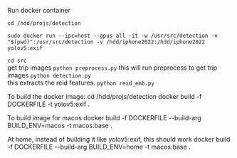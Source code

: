 Run docker container
```
cd /hdd/projs/detection

sudo docker run --ipc=host --gpus all -it -w /usr/src/detection -v "$(pwd)":/usr/src/detection -v /hdd/iphone2022:/hdd/iphone2022 yolov5:exif
```    

`cd src`  
get trip images
`python preprocess.py`
this will run preprocess to get trip images
`python detection.py`  
this extracts the reid features.
`python reid_emb.py`

To build the docker image:
cd /hdd/projs/detection
docker build -f DOCKERFILE -t yolov5:exif .

To build image for macos
docker build -f DOCKERFILE --build-arg BUILD_ENV=macos -t macos:base .

At home, instead of building it like yolov5:exif, this should work
docker build -f DOCKERFILE --build-arg BUILD_ENV=home -t macos:base .
